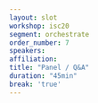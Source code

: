 ```yaml
---
layout: slot
workshop: isc20
segment: orchestrate
order_number: 7
speakers: 
affiliation: 
title: "Panel / Q&A"
duration: "45min"
break: 'true'
---
```


